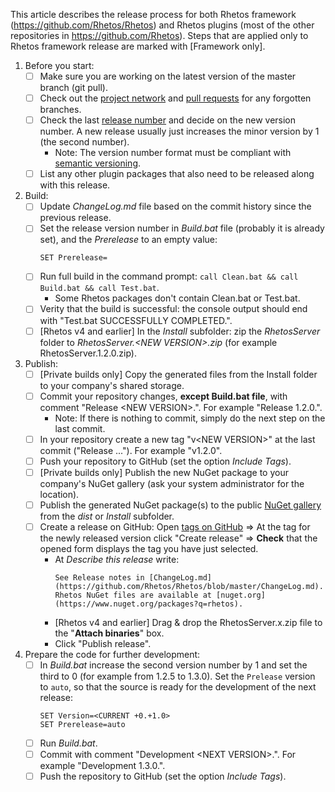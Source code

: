 This article describes the release process for both Rhetos framework (<https://github.com/Rhetos/Rhetos>) and Rhetos plugins (most of the other repositories in <https://github.com/Rhetos>). Steps that are applied only to Rhetos framework release are marked with [Framework only].

1. Before you start:
    * [ ] Make sure you are working on the latest version of the master branch (git pull).
    * [ ] Check out the [project network](https://github.com/Rhetos/Rhetos/network)
      and [pull requests](https://github.com/Rhetos/Rhetos/pulls) for any forgotten branches.
    * [ ] Check the last [release number](https://github.com/Rhetos/Rhetos/releases) and decide on the new version number.
      A new release usually just increases the minor version by 1 (the second number).
      * Note: The version number format must be compliant with [semantic versioning](https://semver.org/).
    * [ ] List any other plugin packages that also need to be released along with this release.
2. Build:
    * [ ] Update *ChangeLog.md* file based on the commit history since the previous release.
    * [ ] Set the release version number in *Build.bat* file (probably it is already set), and the *Prerelease* to an empty value:
      ```text
      SET Prerelease=
      ```
    * [ ] Run full build in the command prompt: `call Clean.bat && call Build.bat && call Test.bat`.
      * Some Rhetos packages don't contain Clean.bat or Test.bat.
    * [ ] Verity that the build is successful: the console output should end with "Test.bat SUCCESSFULLY COMPLETED.".
    * [ ] [Rhetos v4 and earlier] In the *Install* subfolder: zip the *RhetosServer* folder
          to *RhetosServer.&lt;NEW VERSION&gt;.zip* (for example RhetosServer.1.2.0.zip).
3. Publish:
    * [ ] [Private builds only] Copy the generated files from the Install folder to your company's shared storage.
    * [ ] Commit your repository changes, **except Build.bat file**, with comment "Release &lt;NEW VERSION&gt;.".
      For example "Release 1.2.0.".
      * Note: If there is nothing to commit, simply do the next step on the last commit.
    * [ ] In your repository create a new tag "v&lt;NEW VERSION&gt;" at the last commit ("Release ...").
      For example "v1.2.0".
    * [ ] Push your repository to GitHub (set the option *Include Tags*).
    * [ ] [Private builds only] Publish the new NuGet package to your company's NuGet gallery (ask your system administrator for the location).
    * [ ] Publish the generated NuGet package(s) to the public [NuGet gallery](https://www.nuget.org/packages/manage/upload) from the *dist* or *Install* subfolder.
    * [ ] Create a release on GitHub: Open [tags on GitHub](https://github.com/Rhetos/Rhetos/tags)
      => At the tag for the newly released version click "Create release"
      => **Check** that the opened form displays the tag you have just selected.
      * At *Describe this release* write:
        ```text
        See Release notes in [ChangeLog.md](https://github.com/Rhetos/Rhetos/blob/master/ChangeLog.md).
        Rhetos NuGet files are available at [nuget.org](https://www.nuget.org/packages?q=rhetos).
        ```
      * [Rhetos v4 and earlier] Drag & drop the RhetosServer.x.zip file to the "**Attach binaries**" box.
      * Click "Publish release".
4. Prepare the code for further development:
    * [ ] In *Build.bat* increase the second version number by 1 and set the third to 0
          (for example from 1.2.5 to 1.3.0). Set the `Prelease` version to `auto`,
          so that the source is ready for the development of the next release:
      ```text
      SET Version=<CURRENT +0.+1.0>
      SET Prerelease=auto
      ```
    * [ ] Run *Build.bat*.
    * [ ] Commit with comment "Development &lt;NEXT VERSION&gt;.". For example "Development 1.3.0.".
    * [ ] Push the repository to GitHub (set the option *Include Tags*).
